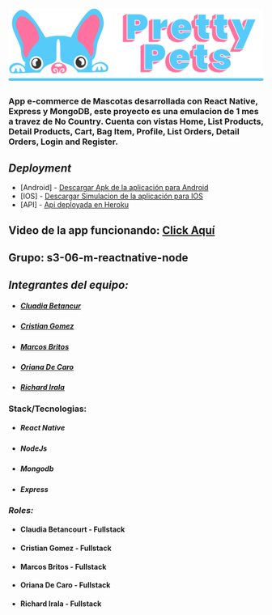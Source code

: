 <div>
 <h1><img src="https://github.com/No-Country/s3-06-m-reactnative-node/blob/develop/client/assets/logos/logo_3.png" alt="title" ></h1>
</div>

### App e-commerce de Mascotas desarrollada con React Native, Express y MongoDB, este proyecto es una emulacion de 1 mes a travez de No Country. Cuenta con vistas Home, List Products, Detail Products, Cart, Bag Item, Profile, List Orders, Detail Orders, Login and Register.

## _Deployment_

- [Android] - [Descargar Apk de la aplicación para Android](https://expo.dev/artifacts/eas/7cB7P6awBEmkFCXypzmbaf.apk) 
- [IOS] - [Descargar Simulacion de la aplicación para IOS](https://expo.dev/artifacts/eas/vWoZF554Wn2bqg7KgjRKSD.tar.gz) 
- [API] - [Api deployada en Heroku](https://api-s306.herokuapp.com/)

## Video de la app funcionando: <a href="https://www.linkedin.com/posts/richardirala_react-reactnative-javascript-activity-6972209812470136832-_uv-?utm_source=share&utm_medium=member_desktop">Click Aquí</a>

## Grupo:  s3-06-m-reactnative-node

## _Integrantes del equipo:_
* ##### [Cluadia Betancur](https://www.linkedin.com/in/claudia-betancourt-morales/) #####
* ##### [Cristian Gomez](https://www.linkedin.com/in/cristian-hernan-gomez-2849301b4/) #####
* ##### [Marcos Britos](https://www.linkedin.com/in/marcos-britos/) #####
* ##### [Oriana De Caro](https://www.linkedin.com/in/oriana-de-caro/) #####
* ##### [Richard Irala](https://www.linkedin.com/in/richard-miguel-irala-5139a2217/) #####


### Stack/Tecnologias:
* ##### React Native #####
* ##### NodeJs #####
* ##### Mongodb #####
* ##### Express #####


### _Roles:_
* #### Claudia Betancourt - Fullstack ###
* #### Cristian Gomez - Fullstack ###
* #### Marcos Britos - Fullstack ###
* #### Oriana De Caro - Fullstack ###
* #### Richard Irala - Fullstack ###


